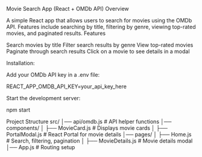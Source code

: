 Movie Search App (React + OMDb API)
Overview

A simple React app that allows users to search for movies using the OMDb API. Features include searching by title, filtering by genre, viewing top-rated movies, and paginated results.
Features

Search movies by title
Filter search results by genre
View top-rated movies
Paginate through search results
Click on a movie to see details in a modal

Installation:

Add your OMDb API key in a .env file:

REACT_APP_OMDB_API_KEY=your_api_key_here

Start the development server:

npm start

Project Structure
src/
│── api/omdb.js # API helper functions
│── components/
│ ├── MovieCard.js # Displays movie cards
│ ├── PortalModal.js # React Portal for movie details
│── pages/
│ ├── Home.js # Search, filtering, pagination
│ ├── MovieDetails.js # Movie details modal
│── App.js # Routing setup
